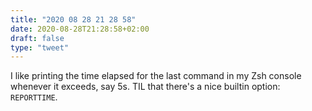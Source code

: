 ```yaml
---
title: "2020 08 28 21 28 58"
date: 2020-08-28T21:28:58+02:00
draft: false
type: "tweet"
---
```

I like printing the time elapsed for the last command in my Zsh console whenever it exceeds, say 5s. TIL that there's a nice builtin option: `REPORTTIME`.
